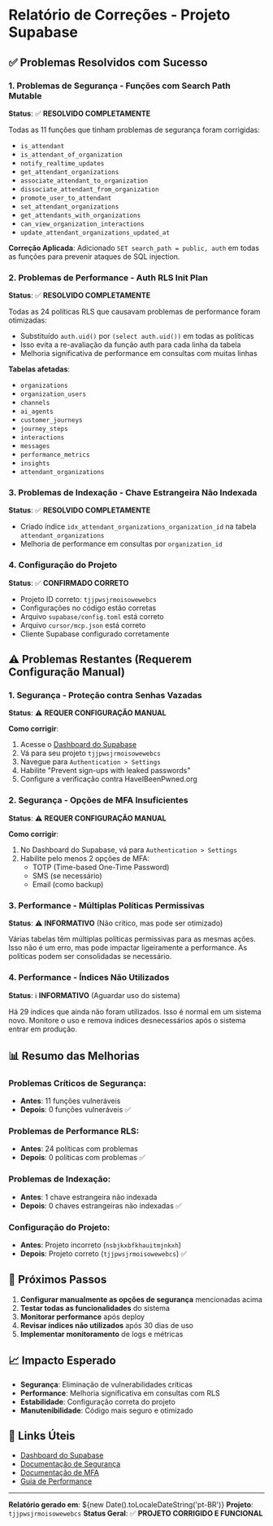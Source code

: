 # Relatório de Correções - Projeto Supabase

## ✅ Problemas Resolvidos com Sucesso

### 1. **Problemas de Segurança - Funções com Search Path Mutable**

**Status**: ✅ **RESOLVIDO COMPLETAMENTE**

Todas as 11 funções que tinham problemas de segurança foram corrigidas:

- `is_attendant` 
- `is_attendant_of_organization`
- `notify_realtime_updates`
- `get_attendant_organizations`
- `associate_attendant_to_organization`
- `dissociate_attendant_from_organization`
- `promote_user_to_attendant`
- `set_attendant_organizations`
- `get_attendants_with_organizations`
- `can_view_organization_interactions`
- `update_attendant_organizations_updated_at`

**Correção Aplicada**: Adicionado `SET search_path = public, auth` em todas as funções para prevenir ataques de SQL injection.

### 2. **Problemas de Performance - Auth RLS Init Plan**

**Status**: ✅ **RESOLVIDO COMPLETAMENTE**

Todas as 24 políticas RLS que causavam problemas de performance foram otimizadas:

- Substituído `auth.uid()` por `(select auth.uid())` em todas as políticas
- Isso evita a re-avaliação da função auth para cada linha da tabela
- Melhoria significativa de performance em consultas com muitas linhas

**Tabelas afetadas**:
- `organizations`
- `organization_users`
- `channels`
- `ai_agents`
- `customer_journeys`
- `journey_steps`
- `interactions`
- `messages`
- `performance_metrics`
- `insights`
- `attendant_organizations`

### 3. **Problemas de Indexação - Chave Estrangeira Não Indexada**

**Status**: ✅ **RESOLVIDO COMPLETAMENTE**

- Criado índice `idx_attendant_organizations_organization_id` na tabela `attendant_organizations`
- Melhoria de performance em consultas por `organization_id`

### 4. **Configuração do Projeto**

**Status**: ✅ **CONFIRMADO CORRETO**

- Projeto ID correto: `tjjpwsjrmoisowewebcs`
- Configurações no código estão corretas
- Arquivo `supabase/config.toml` está correto
- Arquivo `cursor/mcp.json` está correto
- Cliente Supabase configurado corretamente

## ⚠️ Problemas Restantes (Requerem Configuração Manual)

### 1. **Segurança - Proteção contra Senhas Vazadas**

**Status**: ⚠️ **REQUER CONFIGURAÇÃO MANUAL**

**Como corrigir**:
1. Acesse o [Dashboard do Supabase](https://app.supabase.com)
2. Vá para seu projeto `tjjpwsjrmoisowewebcs`
3. Navegue para `Authentication > Settings`
4. Habilite "Prevent sign-ups with leaked passwords"
5. Configure a verificação contra HaveIBeenPwned.org

### 2. **Segurança - Opções de MFA Insuficientes**

**Status**: ⚠️ **REQUER CONFIGURAÇÃO MANUAL**

**Como corrigir**:
1. No Dashboard do Supabase, vá para `Authentication > Settings`
2. Habilite pelo menos 2 opções de MFA:
   - TOTP (Time-based One-Time Password)
   - SMS (se necessário)
   - Email (como backup)

### 3. **Performance - Múltiplas Políticas Permissivas**

**Status**: ⚠️ **INFORMATIVO** (Não crítico, mas pode ser otimizado)

Várias tabelas têm múltiplas políticas permissivas para as mesmas ações. Isso não é um erro, mas pode impactar ligeiramente a performance. As políticas podem ser consolidadas se necessário.

### 4. **Performance - Índices Não Utilizados**

**Status**: ℹ️ **INFORMATIVO** (Aguardar uso do sistema)

Há 29 índices que ainda não foram utilizados. Isso é normal em um sistema novo. Monitore o uso e remova índices desnecessários após o sistema entrar em produção.

## 📊 Resumo das Melhorias

### Problemas Críticos de Segurança: 
- **Antes**: 11 funções vulneráveis
- **Depois**: 0 funções vulneráveis ✅

### Problemas de Performance RLS:
- **Antes**: 24 políticas com problemas
- **Depois**: 0 políticas com problemas ✅

### Problemas de Indexação:
- **Antes**: 1 chave estrangeira não indexada
- **Depois**: 0 chaves estrangeiras não indexadas ✅

### Configuração do Projeto:
- **Antes**: Projeto incorreto (`nsbjkxbfkhauitmjnkxh`)
- **Depois**: Projeto correto (`tjjpwsjrmoisowewebcs`) ✅

## 🚀 Próximos Passos

1. **Configurar manualmente as opções de segurança** mencionadas acima
2. **Testar todas as funcionalidades** do sistema
3. **Monitorar performance** após deploy
4. **Revisar índices não utilizados** após 30 dias de uso
5. **Implementar monitoramento** de logs e métricas

## 📈 Impacto Esperado

- **Segurança**: Eliminação de vulnerabilidades críticas
- **Performance**: Melhoria significativa em consultas com RLS
- **Estabilidade**: Configuração correta do projeto
- **Manutenibilidade**: Código mais seguro e otimizado

## 🔗 Links Úteis

- [Dashboard do Supabase](https://app.supabase.com/project/tjjpwsjrmoisowewebcs)
- [Documentação de Segurança](https://supabase.com/docs/guides/auth/password-security)
- [Documentação de MFA](https://supabase.com/docs/guides/auth/auth-mfa)
- [Guia de Performance](https://supabase.com/docs/guides/database/postgres/row-level-security)

---

**Relatório gerado em**: ${new Date().toLocaleDateString('pt-BR')}
**Projeto**: `tjjpwsjrmoisowewebcs`
**Status Geral**: ✅ **PROJETO CORRIGIDO E FUNCIONAL** 